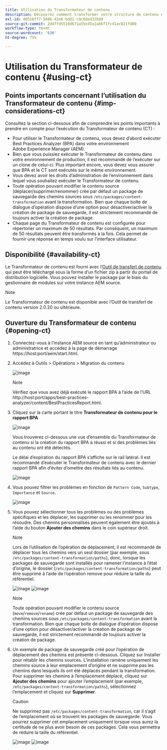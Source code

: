 ```yaml
---
title: Utilisation du Transformateur de contenu
description: Découvrez comment transformer votre structure de contenu en vue de la migration vers AEM as a Cloud Service.
exl-id: 40516ff7-5686-42e6-bdd1-c9c6de432b09
source-git-commit: 2d4ffd5518d671a55e45a1ab6f1fc41ac021fd80
workflow-type: tm+mt
source-wordcount: '630'
ht-degree: 75%

---
```


# Utilisation du Transformateur de contenu {#using-ct}

## Points importants concernant l’utilisation du Transformateur de contenu {#imp-considerations-ct}

Consultez la section ci-dessous afin de comprendre les points importants à prendre en compte pour l’exécution du Transformateur de contenu (CT) :

* Pour utiliser le Transformateur de contenu, vous devez d’abord exécuter Best Practices Analyzer (BPA) dans votre environnement Adobe Experience Manager (AEM).
* Bien que vous puissiez exécuter le Transformateur de contenu dans votre environnement de production, il est recommandé de l’exécuter sur un clone de celui-ci. Plus important encore, vous devez vous assurer que BPA et le CT sont exécutés sur le même environnement.
* Vous devez avoir les droits d’administration de l’environnement dans lequel vous souhaitez exécuter le Transformateur de contenu.
* Toute opération pouvant modifier le contenu source (déplacer/supprimer/renommer) crée par défaut un package de sauvegarde des chemins sources sous `/etc/packages/content-transformation` avant la transformation. Bien que chaque boîte de dialogue d’opération dispose d’une option pour désactiver/activer la création de package de sauvegarde, il est strictement recommandé de toujours activer la création de package.
* Chaque page du Transformateur de contenu est configurée pour répertorier un maximum de 50 résultats. Par conséquent, un maximum de 50 résultats peuvent être transformés à la fois. Cela permet de fournir une réponse en temps voulu sur l’interface utilisateur.

## Disponibilité {#availability-ct}

Le Transformateur de contenu est fourni avec l’[Outil de transfert de contenu](/help/journey-migration/content-transfer-tool/using-content-transfer-tool/getting-started-content-transfer-tool.md) qui peut être téléchargé sous la forme d’un fichier zip à partir du portail de distribution logicielle. Vous pouvez installer le package par le biais du gestionnaire de modules sur votre instance AEM source.

>[!NOTE]
>Le Transformateur de contenu est disponible avec l’Outil de transfert de contenu version 2.0.20 ou ultérieure.

## Ouverture du Transformateur de contenu {#opening-ct}

1. Connectez-vous à l’instance AEM source en tant qu’administrateur ou administratrice et accédez à la page de démarrage https://host:port/aem/start.html.
1. Accédez à Outils > Opérations > Migration du contenu

   ![image](/help/journey-migration/content-transformer/assets/ct-1.png)

   >[!NOTE]
   > Vérifiez que vous avez déjà exécuté le rapport BPA à l’aide de l’URL http://host:port/apps/best-practices-analyzer/content/BestPracticesReport.html.

1. Cliquez sur la carte portant le titre **Transformateur de contenu pour le rapport BPA**

   ![image](/help/journey-migration/content-transformer/assets/ct-2.png)

   Vous trouverez ci-dessous une vue d’ensemble du Transformateur de contenu si la création du rapport BPA a réussi et si des problèmes liés au contenu ont été détectés.

   Le délai d’expiration du rapport BPA s’affiche sur le rail latéral. Il est recommandé d’exécuter le Transformateur de contenu avec le dernier rapport BPA afin d’éviter d’omettre des résultats liés au contenu.

   ![image](/help/journey-migration/content-transformer/assets/ct-3.png)

1. Vous pouvez filtrer les problèmes en fonction de `Pattern Code`, `Subtype`, `Importance` et `Source`.

   ![image](/help/journey-migration/content-transformer/assets/ct-4.png)

1. Vous pouvez sélectionner tous les problèmes ou des problèmes spécifiques et les déplacer, les supprimer ou les renommer pour les résoudre. Des chemins personnalisés peuvent également être ajoutés à l’aide du bouton **Ajouter des chemins** dans le coin supérieur droit.

   >[!NOTE]
   > Lors de l’utilisation de l’opération de déplacement, il est recommandé de déplacer tous les chemins vers un seul dossier (par exemple, sous `/etc/packages/content-transformation/paths`), donc, lorsque les packages de sauvegarde sont installés pour ramener l’instance à l’état d’origine, le dossier (`/etc/packages/content-transformation/paths`) peut être supprimé à l’aide de l’opération remove pour réduire la taille du référentiel.

   ![image](/help/journey-migration/content-transformer/assets/ct-5.png)
   ![image](/help/journey-migration/content-transformer/assets/ct-6.png)

   >[!NOTE]
   > Toute opération pouvant modifier le contenu source (`move`/`remove`/`rename`) crée par défaut un package de sauvegarde des chemins sources sous `/etc/packages/content-transformation` avant la transformation. Bien que chaque boîte de dialogue d’opération dispose d’une option pour désactiver/activer la création de package de sauvegarde, il est strictement recommandé de toujours activer la création de package.

1. Un exemple de package de sauvegarde créé pour l’opération de déplacement des chemins est présenté ci-dessous. Cliquez sur Installer pour rétablir les chemins sources. L’installation ramène uniquement les chemins source à leur emplacement d’origine et ne supprime pas les chemins dans lesquels ils ont été déplacés pendant la transformation. Pour supprimer les chemins à l’emplacement déplacé, cliquez sur **Ajouter des chemins** pour ajouter l’emplacement (par exemple, `/etc/packages/content-transformation/paths`), sélectionnez l’emplacement et cliquez sur **Supprimer**.

   >[!CAUTION]
   > Ne supprimez pas `/etc/packages/content-transformation`, car il s’agit de l’emplacement où se trouvent les packages de sauvegarde. Vous pourrez supprimer cet emplacement uniquement lorsque vous aurez la certitude de ne plus avoir besoin de ces packages. Cela vous permettra de réduire la taille du référentiel.

   ![image](/help/journey-migration/content-transformer/assets/ct-7.png)
   ![image](/help/journey-migration/content-transformer/assets/ct-8.png)
